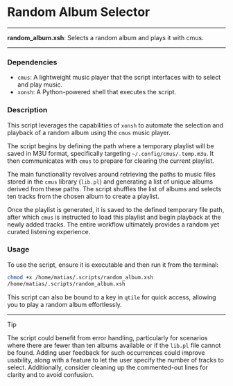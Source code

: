 # Random Album Selector

---

**random_album.xsh**: Selects a random album and plays it with cmus.

---

### Dependencies

- `cmus`: A lightweight music player that the script interfaces with to select and play music.
- `xonsh`: A Python-powered shell that executes the script.

### Description

This script leverages the capabilities of `xonsh` to automate the selection and playback of a random album using the `cmus` music player. 

The script begins by defining the path where a temporary playlist will be saved in M3U format, specifically targeting `~/.config/cmus/.temp.m3u`. It then communicates with `cmus` to prepare for clearing the current playlist. 

The main functionality revolves around retrieving the paths to music files stored in the `cmus` library (`lib.pl`) and generating a list of unique albums derived from these paths. The script shuffles the list of albums and selects ten tracks from the chosen album to create a playlist.

Once the playlist is generated, it is saved to the defined temporary file path, after which `cmus` is instructed to load this playlist and begin playback at the newly added tracks. The entire workflow ultimately provides a random yet curated listening experience.

### Usage

To use the script, ensure it is executable and then run it from the terminal:

```bash
chmod +x /home/matias/.scripts/random_album.xsh
/home/matias/.scripts/random_album.xsh
```

This script can also be bound to a key in `qtile` for quick access, allowing you to play a random album effortlessly.

---

> [!TIP] 
> The script could benefit from error handling, particularly for scenarios where there are fewer than ten albums available or if the `lib.pl` file cannot be found. Adding user feedback for such occurrences could improve usability, along with a feature to let the user specify the number of tracks to select. Additionally, consider cleaning up the commented-out lines for clarity and to avoid confusion.